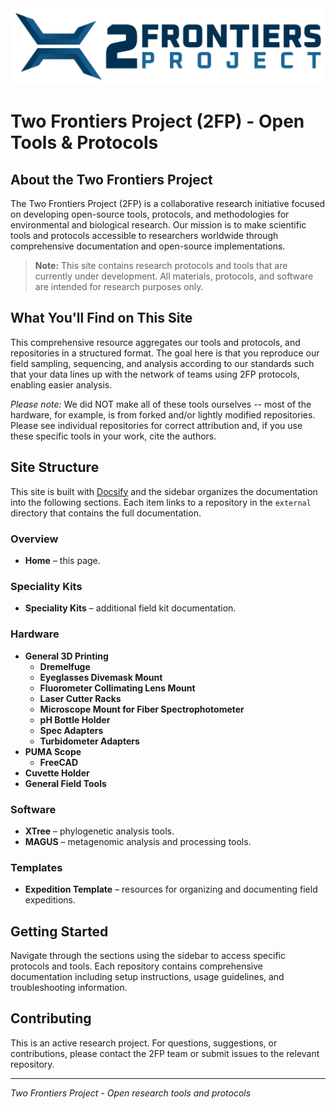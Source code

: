 <img src="images/2FP-Logo-MainLogo-COLOR-2063x500.png" alt="Two Frontiers Project" width="1032" />

# Two Frontiers Project (2FP) - Open Tools & Protocols

## About the Two Frontiers Project

The Two Frontiers Project (2FP) is a collaborative research initiative focused on developing open-source tools, protocols, and methodologies for environmental and biological research. Our mission is to make scientific tools and protocols accessible to researchers worldwide through comprehensive documentation and open-source implementations.

> **Note:** This site contains research protocols and tools that are currently under development. All materials, protocols, and software are intended for research purposes only.

## What You'll Find on This Site

This comprehensive resource aggregates our tools and protocols, and repositories in a structured format. The goal here is that you reproduce our field sampling, sequencing, and analysis according to our standards such that your data lines up with the network of teams using 2FP protocols, enabling easier analysis.

*Please note:* We did NOT make all of these tools ourselves -- most of the hardware, for example, is from forked and/or lightly modified repositories. Please see individual repositories for correct attribution and, if you use these specific tools in your work, cite the authors.

## Site Structure

This site is built with [Docsify](https://docsify.js.org/) and the sidebar
organizes the documentation into the following sections. Each item links to a
repository in the `external` directory that contains the full documentation.

### Overview
- **Home** – this page.

### Speciality Kits
- **Speciality Kits** – additional field kit documentation.

### Hardware
- **General 3D Printing**
  - **Dremelfuge**
  - **Eyeglasses Divemask Mount**
  - **Fluorometer Collimating Lens Mount**
  - **Laser Cutter Racks**
  - **Microscope Mount for Fiber Spectrophotometer**
  - **pH Bottle Holder**
  - **Spec Adapters**
  - **Turbidometer Adapters**
- **PUMA Scope**
  - **FreeCAD**
- **Cuvette Holder**
- **General Field Tools**

### Software
- **XTree** – phylogenetic analysis tools.
- **MAGUS** – metagenomic analysis and processing tools.

### Templates
- **Expedition Template** – resources for organizing and documenting field expeditions.

## Getting Started

Navigate through the sections using the sidebar to access specific protocols and tools. Each repository contains comprehensive documentation including setup instructions, usage guidelines, and troubleshooting information.

## Contributing

This is an active research project. For questions, suggestions, or contributions, please contact the 2FP team or submit issues to the relevant repository.

---

*Two Frontiers Project - Open research tools and protocols*
